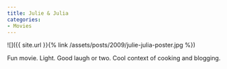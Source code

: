 ```yaml
---
title: Julie & Julia
categories:
- Movies
---
```


![]({{ site.url }}{% link /assets/posts/2009/julie-julia-poster.jpg %})
  



Fun movie. Light. Good laugh or two. Cool context of cooking and blogging.
